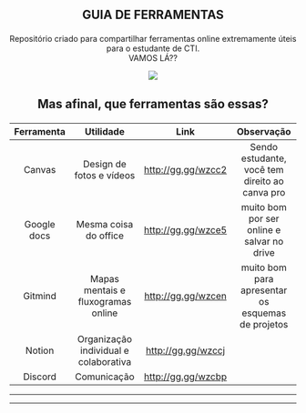 ## <p align="center">GUIA DE FERRAMENTAS</p>

<p align="center">
   Repositório criado para compartilhar ferramentas online extremamente úteis para o estudante de CTI.
   <br>
   VAMOS LÁ??
   
  </p>
 <p align="center">
  <img src="https://media2.giphy.com/media/vzC40E7x8ZiIMuJJur/giphy.gif?cid=ecf05e47kmseskutlx6q2dxa9blosdz8e6aniducjuf48c4s&rid=giphy.gif&ct=g">
    </p>
    

## <p align="center">Mas afinal, que ferramentas são essas?</p>

Ferramenta|Utilidade|Link|Observação
:---:|:---:|:---:|:---:|
Canvas| Design de fotos e vídeos| http://gg.gg/wzcc2|Sendo estudante, você tem direito ao canva pro
Google docs| Mesma coisa do office| http://gg.gg/wzce5|muito bom por ser online e salvar no drive
Gitmind| Mapas mentais e fluxogramas online | http://gg.gg/wzcen| muito bom para apresentar os esquemas de projetos
Notion| Organização individual e colaborativa| http://gg.gg/wzccj
Discord|Comunicação|http://gg.gg/wzcbp

 ---
---
